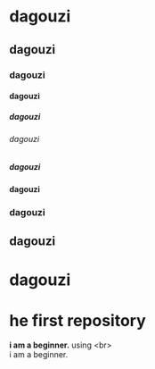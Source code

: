 # dagouzi
## dagouzi
### dagouzi
#### dagouzi 
##### dagouzi
###### dagouzi 
##### dagouzi
#### dagouzi
### dagouzi
## dagouzi
# dagouzi
# **he first repository**
**i am a beginner.** using \<br>  <br>
i am a beginner.

